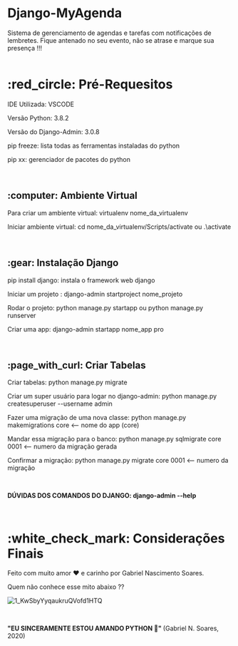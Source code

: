 # Django-MyAgenda

Sistema de gerenciamento de agendas e tarefas com notificações de lembretes. Fique antenado no seu evento, não se atrase e marque sua presença !!!
<br> <br>


<h1> :red_circle: Pré-Requesitos </h1>

IDE Utilizada: VSCODE

Versão Python: 3.8.2

Versão do Django-Admin: 3.0.8

pip freeze: lista todas as ferramentas instaladas do python

pip xx: gerenciador de pacotes do python 

<br>

<h2> :computer: Ambiente Virtual </h2>

Para criar um ambiente virtual: virtualenv nome_da_virtualenv

Iniciar ambiente virtual: cd nome_da_virtualenv/Scripts/activate ou .\activate

<br>


<h2> :gear:  Instalação Django </h2>

pip install django: instala o framework web django

 Iniciar um projeto : django-admin startproject nome_projeto

 Rodar o projeto: python manage.py startapp ou python manage.py runserver

 Criar uma app: django-admin startapp nome_app pro

<br>

<h2> :page_with_curl: Criar Tabelas  </h2> 

Criar tabelas: python manage.py migrate

Criar um super usuário para logar no django-admin: python manage.py createsuperuser --username admin

Fazer uma migração de uma nova classe: python manage.py makemigrations core <-- nome do app (core)

Mandar essa migração para o banco: python manage.py sqlmigrate core 0001 <-- numero da migração gerada

Confirmar a migração: python manage.py migrate core 0001 <-- numero da migração

<br>

<b> DÚVIDAS DOS COMANDOS DO DJANGO: django-admin --help </b>

<br>

<h1> :white_check_mark: Considerações Finais </h1>

Feito com muito amor :heart: e carinho por Gabriel Nascimento Soares.

Quem não conhece esse mito abaixo ??

![1_KwSbyYyqaukruQVofd1HTQ](https://user-images.githubusercontent.com/43541457/89111490-b9424900-d42c-11ea-8932-fff66db5e80a.jpeg)

<br>

<strong> "EU SINCERAMENTE ESTOU AMANDO PYTHON  :snake:" </strong> (Gabriel N. Soares, 2020)

